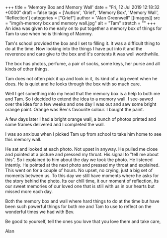 +++
title = 'Memory Box and Memory Wall'
date = "Fri, 12 Jul 2019 12:18:32 +0000"
draft = false
tags = ['Autism', 'Grief', 'Memory Box', 'Memory Wall', 'Reflection']
categories = ["Grief"]
author = "Alan Greenwell"
[[images]]
  src = "img/h-memory box and memory wall.jpg"
  alt = "Tam"
  stretch = ""
+++
An idea was given to me early on to put together a memory box of things for Tam to use when he is thinking of Mammy.
<!--more-->
Tam's school provided the box and I set to filling it. It was a difficult thing to do at the time. Now looking into the things I have put into it and the reverence and care give to the box and it's contents it was well worthwhile.

The box has photos, perfume, a pair of socks, some keys, her purse and all kinds of other things.

Tam does not often pick it up and look in it, its kind of a big event when he does. He is quiet and he looks through the box with so much care.

Well I get something into my head that the memory box is a help to both me and Tam. So i decided to extend the idea to a memory wall. I see-sawed over the idea for a few weeks and one day I was out and saw some bright orange paint. Orange was Bev's favourite colour. I bought the paint.

A few days later I had a bright orange wall, a bunch of photos printed and some frames delivered and I completed the wall.

I was so anxious when I picked Tam up from school to take him home to see this memory wall.

He sat and looked at each photo. Not upset in anyway. He pulled me close and pointed at a picture and pressed my throat. His signal to "tell me about this". So i explained to him about the day we took the photo. He listened intently. He pointed at the next photo and pressed my throat and explained. This went on for a couple of hours. No upset, no crying, just a big set of moments between us. To this day we still have moments where he asks for the story behind the photo. Its our chill time, it our moment of reflection, its our sweet memories of our loved one that is still with us in our hearts but missed more each day.

Both the memory box and wall where hard things to do at the time but have been such powerful things for both me and Tam to use to reflect on the wonderful times we had with Bev.

Be good to yourself, tell the ones you love that you love them and take care,

Alan
